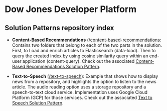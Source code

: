 # Dow Jones Developer Platform

## Solution Patterns repository index

* **Content-Based Recommendations** ([/content-based-recommendations](./content-based-recommendations): Contains two folders that belong to each of the two parts in the solution. First, to Load and enrich articles to Elasticsearch (data-load). Then to query the created index by using cosine similarity query within an end-user application (content-query). Check out the associated [Content-Based Recommendations Solution Pattern](https://developer.dowjones.com/solution-patterns/details/content-based-recommendations).

* **Text-to-Speech** ([/text-to-speech](./text-to-speech)): Example that shows how to display news from a repository, and highlights the option to listen to the news article. The audio reading option uses a storage repository and a speech-to-text cloud service. Implementation uses Google Cloud Platform (GCP) for those services. Check out the associated [Text to Speech Solution Pattern](https://developer.dowjones.com/solution-patterns/details/text-to-speech).
